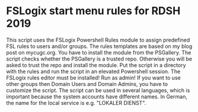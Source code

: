 # FSLogix start menu rules for RDSH 2019
This script uses the FSLogix Powershell Rules module to assign predefined FSL rules to users and/or groups. The rules templates are based on my blog post on mycugc.org.
You have to install the module from the PSGallery. The script checks whether the PSGallery is a trusted repo. Otherwise you will be asked to trust the repo and install
the module. Put the script in a directory with the rules and run the script in an elevated Powershell session. The FSLogix rules editor must be installed!
Run as admin! If you want to use other groups then Domain Users and Domain Admins, you have to customize the script. The script can be used in several languages, which is important  because the system accounts have different names. In German, the name for the local service is e.g. "LOKALER DIENST".


